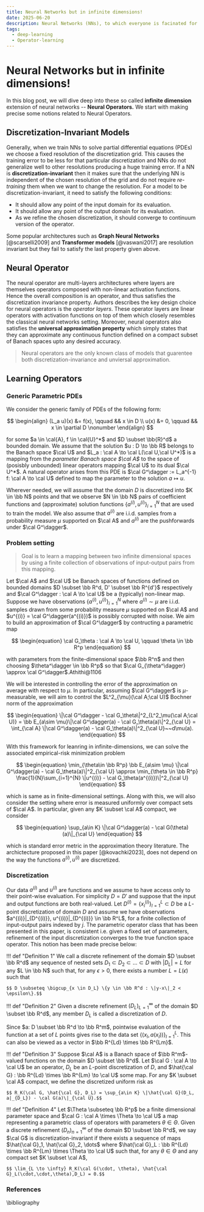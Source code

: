 ```yaml
---
title: Neural Networks but in infinite dimensions!
date: 2025-06-20
description: Neural Networks (NNs), to which everyone is facinated for these days, have many application in various fields and the interesting thing about them is that no one knows how they work. This is quite satirical as well as mysterious. As we all know that coding these neural networks on computer requires them to be finite dimensional as well as discrete. But what if I tell you that there are extension of neural networks that are mathematically defined between ***infinite-dimensional*** function spaces(!) and still we can code them on the computer using certain techniques such as discretization, basis expansion or sampling strategies. More importantly, they are ***discretization invariant*** as author calls it.
tags: 
  - deep-learning
  - Operator-learning
---
```


# Neural Networks but in infinite dimensions!

In this blog post, we will dive deep into these so called **infinite dimension** extension of neural networks -- **Neural Operators.** We start with making precise some notions related to Neural Operators.

## Discretization-Invariant Models
Generally, when we train NNs to solve partial differential equations (PDEs) we choose a fixed resolution of the discretization grid. This causes the training error to be less for that particular discretization and NNs do not generalize well to other resolutions producing a huge training error. If a NN is **discretization-invariant** then it makes sure that the underlying NN is independent of the chosen resolution of the grid and do not require *re-training* them when we want to change the resolution.
For a model to be discretization-invariant, it need to satisfy the following conditions:
- It should allow any point of the input domain for its evaluation.
- It should allow any point of the output domain for its evaluation.
- As we refine the chosen discretization, it should converge to continuum version of the operator.

Some popular architectures such as **Graph Neural Networks** [@scarselli2009] and **Transformer models** [@vaswani2017] are resolution invariant but they fail to satisfy the last property given above.

## Neural Operator
The neural operator are multi-layers architectures where layers are themselves operators composed with non-linear activation functions. Hence the overall composition is an operator, and thus satisfies the discretization invariance property. Authors describes the key design choice for neural operators is the *operator layers*. These operator layers are linear operators with activation functions on top of them which closely resembles the classical neural networks setting. Moreover, neural operators also satisfies the **universal approximation property** which simply states that they can approximate any continuous function defined on a compact subset of Banach spaces upto any desired accuracy.

> Neural operators are the only known class of models that guarentee both discretization-invariance and unviersal approximation. 

## Learning Operators
### Generic Parametric PDEs
We consider the generic family of PDEs of the following form:

$$
\begin{align}
  (L_a u)(x) &= f(x), \qquad && x \in D \\
  u(x) &= 0, \qquad && x \in \partial D \nonumber
\end{align} 
$$

for some $a \in \cal{A}, f \in \cal{U}^*$ and $D \subset \bb{R}^d$ a bounded domain. We assume that the solution $u : D \to \bb R$ belongs to the Banach space $\cal U$ and $L_a : \cal A \to \cal L(\cal U,\cal U^*)$ is a mapping from the *parameter Banach space $\cal A$* to the space of (posisbly unbounded) linear operators mapping $\cal U$ to its dual $\cal U^*$. A natural operator arises from this PDE is $\cal G^\dagger := L_a^{-1} f: \cal A \to \cal U$ defined to map the parameter to the solution $a \mapsto u$. 

Wherever needed, we will assume that the domain $D$ is discretized into $K \in \bb N$ points and that we observe $N \in \bb N$ pairs of coefficient functions and (approximate) solution functions $\{a^{(i)}, u^{(i)}\}^N_{i=1}$ that are used to train the model. We also assume that $a^{(i)}$ are i.i.d. samples from a probability measure $\mu$ supported on $\cal A$ and $a^{(i)}$ are the pushforwards under $\cal G^\dagger$.

### Problem setting
> Goal is to learn a mapping between two infinite dimensional spaces by using a finite collection of observations of input-output pairs from this mapping.

Let $\cal A$ and $\cal U$ be Banach spaces of functions defined on bounded domains $D \subset \bb R^d, D' \subset \bb R^{d'}$ respectively and $\cal G^\dagger : \cal A \to \cal U$ be a (typically) non-linear map. Suppose we have observations $\{a^{(i)},u^{(i)}\}^N_{i=1}$ where $a^{(i)} \sim \mu$ are i.i.d. samples drawn from some probability measure $\mu$ supported on $\cal A$ and $u^{(i)} = \cal G^\dagger(a^{(i)})$ is possibly corrupted with noise. We aim to build an approximation of $\cal G^\dagger$ by contructing a parametric map

$$
\begin{equation}
  \cal G_\theta : \cal A \to \cal U, \qquad \theta \in \bb R^p
\end{equation}
$$

with parameters from the finite-dimensional space $\bb R^n$ and then choosing $\theta^\dagger \in \bb R^p$ so that $\cal G_{\theta^\dagger} \approx \cal G^\dagger$.Athithi@1106  

We will be interested in controlling the error of the approximation on average with respect to $\mu$. In particular, assuming $\cal G^\dagger$ is $\mu$-measurable, we will aim to control the $L^2_{\mu}(\cal A;\cal U)$ Bochner norm of the approximation

$$
\begin{equation}
  \|\cal G^\dagger - \cal G_\theta\|^2_{L^2_\mu(\cal A;\cal U)} = \bb E_{a\sim \mu}\|\cal G^\dagger(a) - \cal G_\theta(a)\|^2_{\cal U} = \int_{\cal A} \|\cal G^\dagger(a) - \cal G_\theta(a)\|^2_{\cal U}~~d\mu(a).
\end{equation}
$$

With this framework for leanring in infinite-dimensions, we can solve the associated empirical-risk minimization problem

$$
\begin{equation}
  \min_{\theta\in \bb R^p} \bb E_{a\sim \mu} \|\cal G^\dagger(a) - \cal G_\theta(a)\|^2_{\cal U} \approx \min_{\theta \in \bb R^p} \frac{1}{N}\sum_{i=1}^{N} \|u^{(i)} - \cal G_\theta(a^{(i)})\|^2_{\cal U}
\end{equation}
$$

which is same as in finite-dimensional settings. Along with this, we will also consider the setting where error is measured uniformly over compact sets of $\cal A$. In particular, given any $K \subset \cal A$ compact, we consider

$$
\begin{equation}
  \sup_{a\in K} \|\cal G^\dagger(a) - \cal G(\theta)(a)\|_{\cal U}
\end{equation}
$$

which is standard error metric in the approximation theory literature. The archictecture proposed in this paper [@kovachki2023], does not depend on the way the functions $a^{(i)}, u^{(i)}$ are discretized.

### Discretization
Our data $a^{(i)}$ and $u^{(i)}$ are functions and we assume to have access only to their point-wise evaluation. For simplicity $D = D'$ and suppose that the input and output functions are both real-valued. Let $D^{(i)} = \{x^{(i)}_l\}^L_{l=1} \subset D$ be a $L$-point discretization of domain $D$ and assume we have observations $a^{(i)}|_{D^{(i)}}, u^{(i)}|_{D^{(i)}} \in \bb R^L$, for a finite collection of input-output pairs indexed by $j$. The parametric operator class that has been presented in this paper, is consistent i.e. given a fixed set of parameters, refinement of the input discretization converges to the true function space operator. This notion has been made precise below:  

!!! def "Definition 1"
    We call a discrete refinement of the domain $D \subset \bb R^d$ any sequence of nested sets $D_1 \subset D_2 \subset \dots \subset D$ with $|D_L| = L$ for any $L \in \bb N$ such that, for any $\epsilon > 0$, there exists a number $L = L(\epsilon)$ such that 

    $$ D \subseteq \bigcup_{x \in D_L} \{y \in \bb R^d : \|y-x\|_2 < \epsilon\}.$$

!!! def "Definition 2"
    Given a discrete refinement $(D_L)^{\infty}_{L=1}$ of the domain $D \subset \bb R^d$, any member $D_L$ is called a discretization of $D$.

Since $a: D \subset \bb R^d \to \bb R^m$, pointwise evaluation of the function at a set of $L$ points gives rise to the data set $\{ (x_l,a(x_l))\}^L_{l=1}$. This can also be viewed as a vector in $\bb R^{Ld} \times \bb R^{Lm}$.

!!! def "Definition 3"
    Suppose $\cal A$ is a Banach space of $\bb R^m$-valued functions on the domain $D \subset \bb R^d$. Let $\cal G : \cal A \to \cal U$ be an operator, $D_L$ be an $L$-point discretization of $D$, and $\hat{\cal G} : \bb R^{Ld} \times \bb R^{Lm} \to \cal U$ some map. For any $K \subset \cal A$ compact, we define the discretized uniform risk as

    $$ R_K(\cal G, \hat{\cal G}, D_L) = \sup_{a\in K} \|\hat{\cal G}(D_L, a|_{D_L}) - \cal G(a)\|_{\cal U}.$$

!!! def "Definition 4"
    Let $\Theta \subseteq \bb R^p$ be a finite dimensional parameter space and $\cal G : \cal A \times \Theta \to \cal U$ a map representing a parametric class of operators with parameters $\theta \in \Theta$. Given a discrete refinement $(D_n)^\infty_{n=1}$ of the domain $D \subset \bb R^d$, we say $\cal G$ is discretization-invariant if there exists a sequence of maps $\hat{\cal G}_1, \hat{\cal G}_2, \dots$ where $\hat{\cal G}_L : \bb R^{Ld} \times \bb R^{Lm} \times \Theta \to \cal U$ such that, for any $\theta \in \Theta$ and any compact set $K \subset \cal A$,

    $$ \lim_{L \to \infty} R_K(\cal G(\cdot, \theta), \hat{\cal G}_L(\cdot,\cdot,\theta),D_L) = 0.$$ 



### References
\bibliography 
